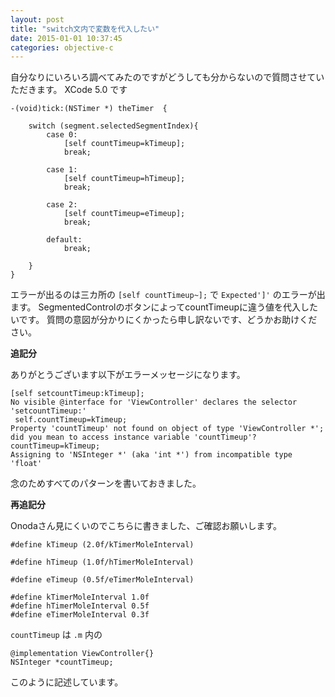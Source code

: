 ```yaml
---
layout: post
title: "switch文内で変数を代入したい"
date: 2015-01-01 10:37:45
categories: objective-c
---
```

<p>自分なりにいろいろ調べてみたのですがどうしても分からないので質問させていただきます。
XCode 5.0 です</p>

<pre class="lang-c prettyprint-override"><code>-(void)tick:(NSTimer *) theTimer  {

    switch (segment.selectedSegmentIndex){
        case 0:
            [self countTimeup=kTimeup];
            break;

        case 1:
            [self countTimeup=hTimeup];
            break;

        case 2:
            [self countTimeup=eTimeup];
            break;

        default:
            break;

    }        
}
</code></pre>

<p>エラーが出るのは三カ所の <code>[self countTimeup~];</code> で
<code>Expected']'</code> のエラーが出ます。
SegmentedControlのボタンによってcountTimeupに違う値を代入したいです。
質問の意図が分かりにくかったら申し訳ないです、どうかお助けください。</p>

<p><strong>追記分</strong></p>

<p>ありがとうございます以下がエラーメッセージになります。</p>

<pre class="lang-none prettyprint-override"><code>[self setcountTimeup:kTimeup];
No visible @interface for 'ViewController' declares the selector 'setcountTimeup:'
 self.countTimeup=kTimeup;
Property 'countTimeup' not found on object of type 'ViewController *'; did you mean to access instance variable 'countTimeup'?
countTimeup=kTimeup;
Assigning to 'NSInteger *' (aka 'int *') from incompatible type 'float'
</code></pre>

<p>念のためすべてのパターンを書いておきました。</p>

<p><strong>再追記分</strong></p>

<p>Onodaさん見にくいのでこちらに書きました、ご確認お願いします。</p>

<pre><code>#define kTimeup (2.0f/kTimerMoleInterval)

#define hTimeup (1.0f/hTimerMoleInterval)

#define eTimeup (0.5f/eTimerMoleInterval)

#define kTimerMoleInterval 1.0f
#define hTimerMoleInterval 0.5f
#define eTimerMoleInterval 0.3f
</code></pre>

<p><code>countTimeup</code> は <code>.m</code> 内の</p>

<pre><code>@implementation ViewController{}
NSInteger *countTimeup;
</code></pre>

<p>このように記述しています。</p>
